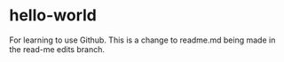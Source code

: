 # hello-world
For learning to use Github.
This is a change to readme.md being made in the read-me edits branch.
